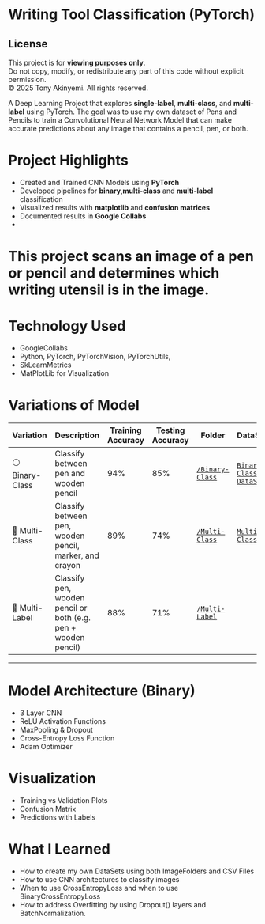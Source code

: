 # Writing Tool Classification (PyTorch)

## License
This project is for **viewing purposes only**.  
Do not copy, modify, or redistribute any part of this code without explicit permission.  
© 2025 Tony Akinyemi. All rights reserved.

A Deep Learning Project that explores **single-label**, **multi-class**, and **multi-label** using PyTorch. The goal was to use my own dataset of Pens and Pencils to train a Convolutional Neural Network Model that can make accurate predictions about any image that contains a pencil, pen, or both. 

# Project Highlights
- Created and Trained CNN Models using **PyTorch**
- Developed pipelines for **binary**,**multi-class** and **multi-label** classification
- Visualized results with **matplotlib** and **confusion matrices**
- Documented results in **Google Collabs**
- 
# This project scans an image of a pen or pencil and determines which writing utensil is in the image. 

# Technology Used
- GoogleCollabs
- Python, PyTorch, PyTorchVision, PyTorchUtils,
- SkLearnMetrics
- MatPlotLib for Visualization

# Variations of Model

| Variation     | Description                             | Training Accuracy | Testing Accuracy | Folder | DataSet |
|---------------|-----------------------------------------|----------|--------|--------|--------|
| ⚪️ Binary-Class  | Classify between pen and wooden pencil                 | 94% | 85%    | [`/Binary-Class`](./Binary-Class) |[`Binary-Class-DataSet`](https://drive.google.com/drive/folders/1Ge-QIjMrwEb83_CdX60tHpdv6QvaOkPr?usp=sharing) |
| 🔵 Multi-Class          | Classify between pen, wooden pencil, marker, and crayon  | 89% | 74%     | [`/Multi-Class`](./Multi-Class)  |[`Multi-Class`](https://drive.google.com/drive/folders/10k2idHeypnL9P-mZtAk7Cu4ZkneBGnaa?usp=drive_link])  |
| 🔴 Multi-Label          | Classify pen, wooden pencil or both (e.g. pen + wooden pencil) | 88% | 71%    | [`/Multi-Label`](./Multi-Label)  || [`Multi-Label`](./Multi-Label)  |


---

# Model Architecture (Binary)
- 3 Layer CNN
- ReLU Activation Functions
- MaxPooling & Dropout
- Cross-Entropy Loss Function
- Adam Optimizer

# Visualization
- Training vs Validation Plots
- Confusion Matrix
- Predictions with Labels


# What I Learned
- How to create my own DataSets using both ImageFolders and CSV Files
- How to use CNN architectures to classify images
- When to use CrossEntropyLoss and when to use BinaryCrossEntropyLoss
- How to address Overfitting by using Dropout() layers and BatchNormalization.
